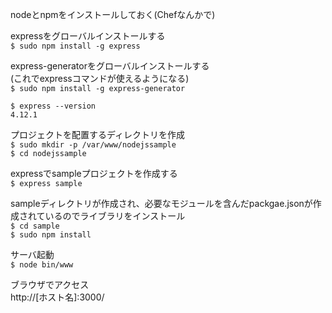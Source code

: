 nodeとnpmをインストールしておく(Chefなんかで)

expressをグローバルインストールする  
`$ sudo npm install -g express`  

express-generatorをグローバルインストールする  
(これでexpressコマンドが使えるようになる)  
`$ sudo npm install -g express-generator`  

```
$ express --version
4.12.1
```

プロジェクトを配置するディレクトリを作成  
`$ sudo mkdir -p /var/www/nodejssample`  
`$ cd nodejssample`  

expressでsampleプロジェクトを作成する  
`$ express sample`  

sampleディレクトリが作成され、必要なモジュールを含んだpackgae.jsonが作成されているのでライブラリをインストール  
`$ cd sample`  
`$ sudo npm install`  

サーバ起動  
`$ node bin/www`

ブラウザでアクセス  
http://[ホスト名]:3000/